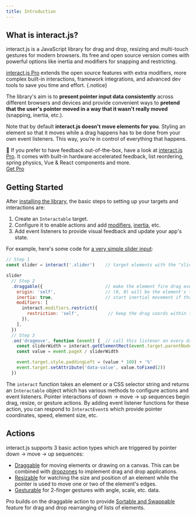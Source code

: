 ```yaml
---
title: Introduction
---
```


## What is interact.js?

interact.js is a JavaScript library for drag and drop, resizing and multi-touch
gestures for modern browsers. Its free and open source version comes with
powerful options like inertia and modifiers for snapping and restricting.

[interact.js Pro](/pro) extends the open source features with extra modifiers,
more complex built-in interactions, framework integrations, and advanced dev
tools to save you time and effort. {.notice}

The library's aim is to **present pointer input data consistently** across
different browsers and devices and provide convenient ways to **pretend that the
user's pointer moved in a way that it wasn't really moved** (snapping, inertia,
etc.).

Note that by default **interact.js doesn't move elements for you**. Styling an
element so that it moves while a drag happens has to be done from your own event
listeners. This way, you’re in control of everything that happens.

<div class="notice"> 🌟 If you prefer to have feedback out-of-the-box, have
a look at <a href="/pro">interact.js Pro</a>. It comes with built-in hardware
accelerated feedback, list reordering, spring physics, Vue & React components
and more.

<div class="has-text-centered notice-cta">
  <a href="/pro" class="button is-medium is-info has-text-white">Get Pro</a>
</div>
</div>

## Getting Started

After [installing the library](/docs/installation), the basic steps to setting
up your targets and interactions are:

1.  Create an `Interactable` target.
2.  Configure it to enable actions and add [modifiers](/docs/modifiers),
    [inertia](/docs/inertia), etc.
3.  Add event listeners to provide visual feedback and update your app's state.

For example, here's some code for [a very simple slider
input](https://codepen.io/taye/pen/GgpxNq):

<LiveDemo :demoHtml="import('@/demos/slider.html?raw')" :removeNext="1" hide-demo-only/>

```js
// Step 1
const slider = interact('.slider')    // target elements with the "slider" class

slider
  // Step 2
  .draggable({                        // make the element fire drag events
    origin: 'self',                   // (0, 0) will be the element's top-left
    inertia: true,                    // start inertial movement if thrown
    modifiers: [
      interact.modifiers.restrict({
        restriction: 'self',           // keep the drag coords within the element
      }),
    ],
  })
  // Step 3
  .on('dragmove', function (event) {  // call this listener on every dragmove
    const sliderWidth = interact.getElementRect(event.target.parentNode).width
    const value = event.pageX / sliderWidth

    event.target.style.paddingLeft = (value * 100) + '%'
    event.target.setAttribute('data-value', value.toFixed(2))
  })
```

The `interact` function takes an element or a CSS selector string and returns an
`Interactable` object which has various methods to configure actions and event
listeners. Pointer interactions of down → move → up sequences begin drag,
resize, or gesture actions. By adding event listener functions for these action,
you can respond to `InteractEvent`s which provide pointer coordinates, speed,
element size, etc.

## Actions

interact.js supports 3 basic action types which are triggered by pointer down →
move → up sequences:

- [Draggable](/docs/draggable) for moving elements or drawing on a canvas.
  This can be combined with [dropzones](/docs/dropzone) to implement drag and
  drop applications.
- [Resizable](/docs/resizable) for watching the size and position of an
  element while the pointer is used to move one or two of the element's edges.
- [Gesturable](/docs/gesturable) for 2-finger gestures with angle, scale, etc.
  data.

Pro builds on the draggable action to provide [Sortable and
Swappable](/docs/sortable) feature for drag and drop rearranging of lists of
elements.
